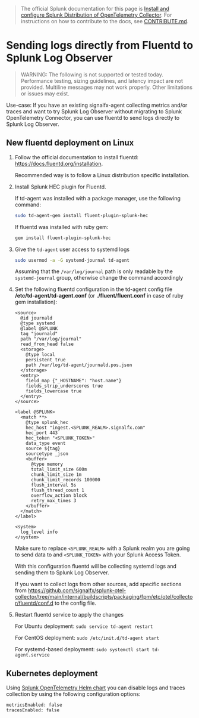 > The official Splunk documentation for this page is [Install and configure Splunk Distribution of OpenTelemetry Collector](https://docs.splunk.com/Observability/gdi/opentelemetry/opentelemetry.html). For instructions on how to contribute to the docs, see [CONTRIBUTE.md](../CONTRIBUTING#documentation.md).

# Sending logs directly from Fluentd to Splunk Log Observer  

> WARNING: The following is not supported or tested today. Performance testing,
> sizing guidelines, and latency impact are not provided. Multiline messages
> may not work properly. Other limitations or issues may exist.

Use-case: If you have an existing signalfx-agent collecting metrics and/or 
traces and want to try Splunk Log Observer without migrating to Splunk 
OpenTelemetry Connector, you can use fluentd to send logs directly to Splunk Log
Observer. 

## New fluentd deployment on Linux

1. Follow the official documentation to install fluentd:
    https://docs.fluentd.org/installation.
   
    Recommended way is to follow a Linux distribution specific installation.
   
1. Install Splunk HEC plugin for Fluentd. 
   
    If td-agent was installed with a package manager, use the following command:
    ```sh
    sudo td-agent-gem install fluent-plugin-splunk-hec
    ```

    If fluentd was installed with ruby gem:
    ```sh
    gem install fluent-plugin-splunk-hec
    ```

1. Give the `td-agent` user access to systemd logs

    ```sh
    sudo usermod -a -G systemd-journal td-agent
    ```
    
    Assuming that the `/var/log/journal` path is only readable by the 
    `systemd-journal` group, otherwise change the command accordingly

1. Set the following fluentd configuration in the td-agent config file
    **/etc/td-agent/td-agent.conf** (or **./fluent/fluent.conf** in case of ruby 
    gem installation):

    ```
    <source>
      @id journald
      @type systemd
      @label @SPLUNK
      tag "journald"
      path "/var/log/journal"
      read_from_head false
      <storage>
        @type local
        persistent true
        path /var/log/td-agent/journald.pos.json
      </storage>
      <entry>
        field_map {"_HOSTNAME": "host.name"}
        fields_strip_underscores true
        fields_lowercase true
      </entry>
    </source>

    <label @SPLUNK>
      <match **>
        @type splunk_hec
        hec_host "ingest.<SPLUNK_REALM>.signalfx.com"
        hec_port 443
        hec_token "<SPLUNK_TOKEN>"
        data_type event
        source ${tag}
        sourcetype _json
        <buffer>
          @type memory
          total_limit_size 600m
          chunk_limit_size 1m
          chunk_limit_records 100000
          flush_interval 5s
          flush_thread_count 1
          overflow_action block
          retry_max_times 3
        </buffer>
      </match>
    </label>

    <system>
      log_level info
    </system>
    ```

    Make sure to replace `<SPLUNK_REALM>` with a Splunk realm you are going to 
    send data to and `<SPLUNK_TOKEN>` with your Splunk Access Token.

    With this configuration fluentd will be collecting systemd logs and sending 
    them to Splunk Log Observer.
    
    If you want to collect logs from other sources, add specific sections from 
    https://github.com/signalfx/splunk-otel-collector/tree/main/internal/buildscripts/packaging/fpm/etc/otel/collector/fluentd/conf.d
    to the config file.

1. Restart fluentd service to apply the changes

   For Ubuntu deployment: `sudo service td-agent restart`

   For CentOS deployment: `sudo /etc/init.d/td-agent start`

   For systemd-based deployment: `sudo systemctl start td-agent.service`

## Kubernetes deployment

Using [Splunk OpenTelemetry Helm chart](https://github.com/signalfx/splunk-otel-collector-chart#disable-particular-types-of-telemetry)
you can disable logs and traces collection by using the following configuration options:

```
metricsEnabled: false
tracesEnabled: false
```